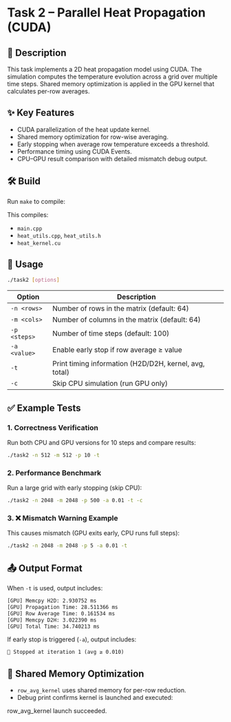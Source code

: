 # Task 2 – Parallel Heat Propagation (CUDA)

## 📌 Description

This task implements a 2D heat propagation model using CUDA. The simulation computes the temperature evolution across a grid over multiple time steps. Shared memory optimization is applied in the GPU kernel that calculates per-row averages.

## ✨ Key Features

- CUDA parallelization of the heat update kernel.
- Shared memory optimization for row-wise averaging.
- Early stopping when average row temperature exceeds a threshold.
- Performance timing using CUDA Events.
- CPU–GPU result comparison with detailed mismatch debug output.

## 🛠️ Build

Run `make` to compile:

This compiles:

- `main.cpp`
- `heat_utils.cpp`, `heat_utils.h`
- `heat_kernel.cu`

## 🚀 Usage

```bash
./task2 [options]
```

| Option       | Description                                            |
| ------------ | ------------------------------------------------------ |
| `-n <rows>`  | Number of rows in the matrix (default: 64)             |
| `-m <cols>`  | Number of columns in the matrix (default: 64)          |
| `-p <steps>` | Number of time steps (default: 100)                    |
| `-a <value>` | Enable early stop if row average ≥ value               |
| `-t`         | Print timing information (H2D/D2H, kernel, avg, total) |
| `-c`         | Skip CPU simulation (run GPU only)                     |

## ✅ Example Tests

### 1. Correctness Verification

Run both CPU and GPU versions for 10 steps and compare results:

```bash
./task2 -n 512 -m 512 -p 10 -t
```

### 2. Performance Benchmark

Run a large grid with early stopping (skip CPU):

```bash
./task2 -n 2048 -m 2048 -p 500 -a 0.01 -t -c
```

### 3. ❌ Mismatch Warning Example

This causes mismatch (GPU exits early, CPU runs full steps):

```bash
./task2 -n 2048 -m 2048 -p 5 -a 0.01 -t
```

## 📤 Output Format

When `-t` is used, output includes:

```txt
[GPU] Memcpy H2D: 2.930752 ms
[GPU] Propagation Time: 28.511366 ms
[GPU] Row Average Time: 0.161534 ms
[GPU] Memcpy D2H: 3.022390 ms
[GPU] Total Time: 34.740213 ms
```

If early stop is triggered (`-a`), output includes:

```txt
🔴 Stopped at iteration 1 (avg ≥ 0.010)
```

## 🧠 Shared Memory Optimization

- `row_avg_kernel` uses shared memory for per-row reduction.
- Debug print confirms kernel is launched and executed:

row_avg_kernel launch succeeded.